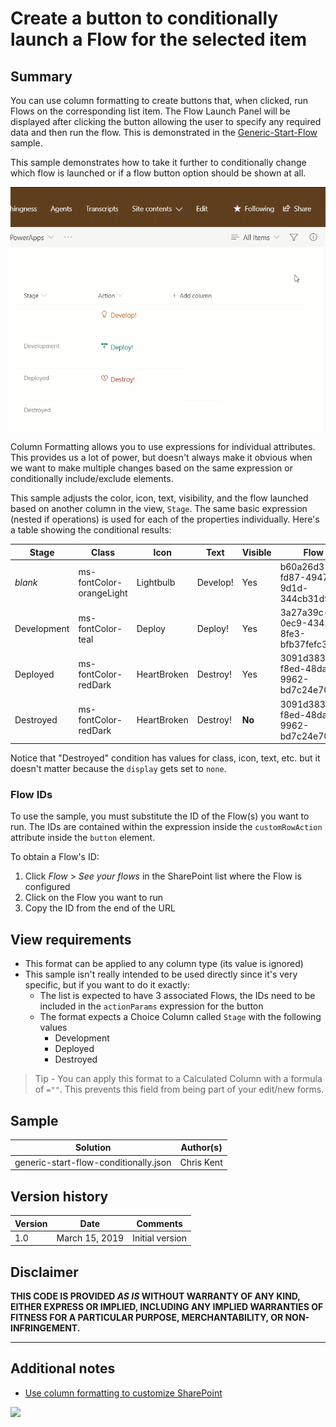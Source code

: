 # Create a button to conditionally launch a Flow for the selected item

## Summary
You can use column formatting to create buttons that, when clicked, run Flows on the corresponding list item. The Flow Launch Panel will be displayed after clicking the button allowing the user to specify any required data and then run the flow. This is demonstrated in the [Generic-Start-Flow](../generic-start-flow) sample.

This sample demonstrates how to take it further to conditionally change which flow is launched or if a flow button option should be shown at all.

![screenshot of the sample](./Screenshot.gif)

Column Formatting allows you to use expressions for individual attributes. This provides us a lot of power, but doesn't always make it obvious when we want to make multiple changes based on the same expression or conditionally include/exclude elements.

This sample adjusts the color, icon, text, visibility, and the flow launched based on another column in the view, `Stage`. The same basic expression (nested if operations) is used for each of the properties individually. Here's a table showing the conditional results:

|Stage|Class|Icon|Text|Visible|Flow|
|---|---|---|---|---|---|
|_blank_|ms-fontColor-orangeLight|Lightbulb|Develop!|Yes|b60a26d3-fd87-4947-9d1d-344cb31d953a|
|Development|ms-fontColor-teal|Deploy|Deploy!|Yes|3a27a39c-0ec9-4342-8fe3-bfb37fefc3da|
|Deployed|ms-fontColor-redDark|HeartBroken|Destroy!|Yes|3091d383-f8ed-48da-9962-bd7c24e70688|
|Destroyed|ms-fontColor-redDark|HeartBroken|Destroy!|**No**|3091d383-f8ed-48da-9962-bd7c24e70688|

Notice that "Destroyed" condition has values for class, icon, text, etc. but it doesn't matter because the `display` gets set to `none`.

### Flow IDs

To use the sample, you must substitute the ID of the Flow(s) you want to run. The IDs are contained within the expression inside the `customRowAction` attribute inside the `button` element.

To obtain a Flow's ID:

1. Click _Flow_ > _See your flows_ in the SharePoint list where the Flow is configured
2. Click on the Flow you want to run
3. Copy the ID from the end of the URL

## View requirements
- This format can be applied to any column type (its value is ignored)
- This sample isn't really intended to be used directly since it's very specific, but if you want to do it exactly:
  - The list is expected to have 3 associated Flows, the IDs need to be included in the `actionParams` expression for the button
  - The format expects a Choice Column called `Stage` with the following values
    - Development
	- Deployed
	- Destroyed

> Tip - You can apply this format to a Calculated Column with a formula of `=""`. This prevents this field from being part of your edit/new forms.

## Sample

Solution|Author(s)
--------|---------
generic-start-flow-conditionally.json | Chris Kent

## Version history

Version|Date|Comments
-------|----|--------
1.0|March 15, 2019|Initial version

## Disclaimer
**THIS CODE IS PROVIDED *AS IS* WITHOUT WARRANTY OF ANY KIND, EITHER EXPRESS OR IMPLIED, INCLUDING ANY IMPLIED WARRANTIES OF FITNESS FOR A PARTICULAR PURPOSE, MERCHANTABILITY, OR NON-INFRINGEMENT.**

---

## Additional notes

- [Use column formatting to customize SharePoint](https://docs.microsoft.com/en-us/sharepoint/dev/declarative-customization/column-formatting)

<img src="https://telemetry.sharepointpnp.com/sp-dev-list-formatting/column-samples/generic-start-flow-conditionally" />
